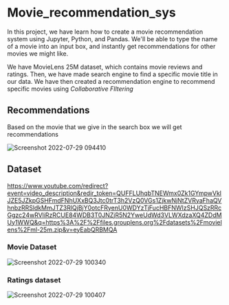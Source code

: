 # Movie_recommendation_sys
In this project, we have learn how to create a movie recommendation system using Jupyter, Python, and Pandas.
We'll be able to type the name of a movie into an input box, and instantly get recommendations for other movies we might like. 

We have MovieLens 25M dataset, which contains movie reviews and ratings.
Then, we have made search engine to find a specific movie title in our data.
We have then created a recommendation engine to recommend specific movies using *Collaborative FIltering*

## Recommendations
Based on the movie that we give in the search box we will get recommendations

![Screenshot 2022-07-29 094410](https://user-images.githubusercontent.com/83349674/181681845-9ee85791-7a1d-4b23-95f2-34e4b645c961.png)

## Dataset 

https://www.youtube.com/redirect?event=video_description&redir_token=QUFFLUhqbTNEWmx0Zk1GYmpwVklJZE5JZkpGSHFmdFNhUXxBQ3Jtc0trT3h2VzQ0VGs1ZjkwNjNtZVRyaFhaQVhnbzRRSldkMmJTZ3RlQjBjY0otcFRyenU0WDYzTjFucHBFNWIzSHJQSzRRcGgzc24wRVliRzRCUE84WDB3T0JNZjR5N2YweUdWd3VLWXdzaXQ4ZDdMUy1WWQ&q=https%3A%2F%2Ffiles.grouplens.org%2Fdatasets%2Fmovielens%2Fml-25m.zip&v=eyEabQRBMQA

### Movie Dataset

![Screenshot 2022-07-29 100340](https://user-images.githubusercontent.com/83349674/181683572-b8573540-4535-42ce-a86d-f6c452635ee7.png)

### Ratings dataset

![Screenshot 2022-07-29 100407](https://user-images.githubusercontent.com/83349674/181683685-c2cc120d-bc11-4f98-9b7c-0b65c8eea9e9.png)
